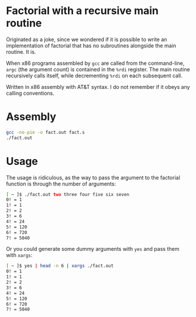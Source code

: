 # Factorial with a recursive main routine

Originated as a joke, since we wondered if it is possible to write an implementation of factorial that has no subroutines alongside the main routine. It is.

When x86 programs assembled by `gcc` are called from the command-line, `argc` (the argument count) is contained in the `%rdi` register. The main routine recursively calls itself, while decrementing `%rdi` on each subsequent call.

Written in x86 assembly with AT&T syntax. I do not remember if it obeys any calling conventions.

# Assembly

``` sh
gcc -no-pie -o fact.out fact.s
./fact.out
```

# Usage

The usage is ridiculous, as the way to pass the argument to the factorial function is through the number of arguments:

``` sh
[ ~ ]$ ./fact.out two three four five six seven
0! = 1
1! = 1
2! = 2
3! = 6
4! = 24
5! = 120
6! = 720
7! = 5040
```

Or you could generate some dummy arguments with `yes` and pass them with `xargs`:

``` sh
[ ~ ]$ yes | head -n 6 | xargs ./fact.out
0! = 1
1! = 1
2! = 2
3! = 6
4! = 24
5! = 120
6! = 720
7! = 5040
```


